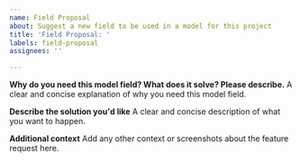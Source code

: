 ```yaml
---
name: Field Proposal
about: Suggest a new field to be used in a model for this project
title: 'Field Proposal: '
labels: field-proposal
assignees: ''

---
```


**Why do you need this model field? What does it solve? Please describe.**
A clear and concise explanation of why you need this model field.

**Describe the solution you'd like**
A clear and concise description of what you want to happen.

**Additional context**
Add any other context or screenshots about the feature request here.
